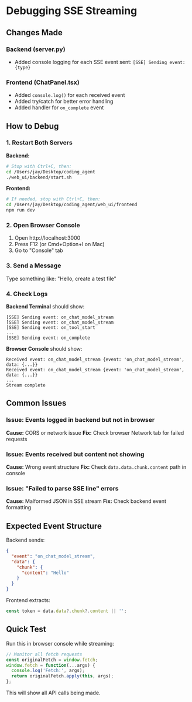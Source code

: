 # Debugging SSE Streaming

## Changes Made

### Backend (server.py)
- Added console logging for each SSE event sent: `[SSE] Sending event: {type}`

### Frontend (ChatPanel.tsx)
- Added `console.log()` for each received event
- Added try/catch for better error handling
- Added handler for `on_complete` event

## How to Debug

### 1. Restart Both Servers

**Backend:**
```bash
# Stop with Ctrl+C, then:
cd /Users/jay/Desktop/coding_agent
./web_ui/backend/start.sh
```

**Frontend:**
```bash
# If needed, stop with Ctrl+C, then:
cd /Users/jay/Desktop/coding_agent/web_ui/frontend
npm run dev
```

### 2. Open Browser Console

1. Open http://localhost:3000
2. Press F12 (or Cmd+Option+I on Mac)
3. Go to "Console" tab

### 3. Send a Message

Type something like: "Hello, create a test file"

### 4. Check Logs

**Backend Terminal** should show:
```
[SSE] Sending event: on_chat_model_stream
[SSE] Sending event: on_chat_model_stream
[SSE] Sending event: on_tool_start
...
[SSE] Sending event: on_complete
```

**Browser Console** should show:
```
Received event: on_chat_model_stream {event: 'on_chat_model_stream', data: {...}}
Received event: on_chat_model_stream {event: 'on_chat_model_stream', data: {...}}
...
Stream complete
```

## Common Issues

### Issue: Events logged in backend but not in browser
**Cause:** CORS or network issue
**Fix:** Check browser Network tab for failed requests

### Issue: Events received but content not showing
**Cause:** Wrong event structure
**Fix:** Check `data.data.chunk.content` path in console

### Issue: "Failed to parse SSE line" errors
**Cause:** Malformed JSON in SSE stream
**Fix:** Check backend event formatting

## Expected Event Structure

Backend sends:
```json
{
  "event": "on_chat_model_stream",
  "data": {
    "chunk": {
      "content": "Hello"
    }
  }
}
```

Frontend extracts:
```javascript
const token = data.data?.chunk?.content || '';
```

## Quick Test

Run this in browser console while streaming:
```javascript
// Monitor all fetch requests
const originalFetch = window.fetch;
window.fetch = function(...args) {
  console.log('Fetch:', args);
  return originalFetch.apply(this, args);
};
```

This will show all API calls being made.

